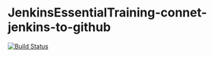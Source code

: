 # JenkinsEssentialTraining-connet-jenkins-to-github
[![Build Status](http://ec2-3-222-65-42.compute-1.amazonaws.com/buildStatus/icon?job=connet-jenkins-to-github)](http://ec2-3-222-65-42.compute-1.amazonaws.com/job/connet-jenkins-to-github/)
